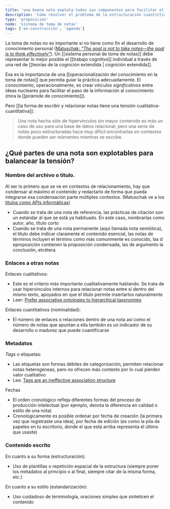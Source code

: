 ```yaml
---
title: 'una buena nota explota todos sus componentes para facilitar el trabajo cognitivo y la vinculación'
description: 'Cómo resolver el problema de la estructuración cuantittiva y la finura cualitativa de una nota'
type: 'proposición'
node: 'sistema de toma de notas'
tags: ['en-construcción', 'agenda']
---
```


La toma de notas no es importante si no tiene como fin el desarrollo de conocimiento personal ([Matuschak: *"The goal is not to take notes—the goal is to think effectively"*](https://notes.andymatuschak.org/z7kEFe6NfUSgtaDuUjST1oczKKzQQeQWk4Dbc)). Un [[sistema personal de toma de notas]] debe representar lo mejor posible el [[trabajo cognitivo]] individual a través de una red de [[teorías de la cognición extendida | cognición extendida]].

Esa es la importancia de una [[operacionalización del conocimiento en la toma de notas]] que permita guiar la práctica adecuadamente. El conocimiento, operacionalmente, es crear *vínculos significativos* entre ideas nucleares para facilitar el paso de la información al conocimiento (mira la [[pirámide de conocimiento]]).

Pero [[la forma de escribir y relacionar notas tiene una tensión cualitativa-cuantitativa]]:

>Una nota hecha sólo de hipervínculos sin mayor contenido es más un caso de uso para una base de datos relacional; pero una serie de notas poco estructuradas hace muy difícil encontrarlas en contextos donde pueden ser *relevantes* mientras se escribe. 


## ¿Qué partes de una nota son explotables para balancear la tensión?

### Nombre del archivo o título. 

Al ser lo primero que se ve en contextos de relacionamiento, hay que condensar al máximo el contenido y redactarlo de forma que pueda integrarse esa condensación parte múltiples contextos. (Matuschak ve a los [títulos como APIs informáticas](https://notes.andymatuschak.org/z3XP5GRmd9z1D2qCE7pxUvbeSVeQuMiqz9x1C))

- Cuando se trata de una nota de referencia, las prácticas de citación son un estándar al que se está ya habituado. En este caso, nombrarlas como autor, año, título corto
- Cuando se trata de una nota permanente (aquí llamada nota semiótica), el título debe indicar claramente el contenido esencial, las notas de términos incluyen el término como más comunmente es conocido, las d eproposición contienen la proposición condensada, las de argumento la conclusión, etcétera.

### Enlaces a otras notas

Enlaces cualitativos: 

- Este es el criterio más importante cualitativamente hablando. Se trata de usar hipervínculos internos para relacionar notas entre sí dentro del mismo texto, apoyados en que el título permite insertarlos naturalmente 
- Leer: [Prefer associative ontologies to hierarchical taxonomies](https://notes.andymatuschak.org/z29hLZHiVt7W2uss2uMpSZquAX5T6vaeSF6Cy)

Enlaces cuantitativos (nominalidad): 

- El número de enlaces o relaciones dentro de una nota así como el número de notas que apuntan a ella también es un indicador de su desarrollo o madurez que puede cuantificarse

### Metadatos

*Tags* o etiquetas:

- Las etiquetas son formas débiles de categorización, permiten relacionar notas heterogéneas, pero no ofrecen más contexto por lo cual pierden valor cualitativo
- Lee: [Tags are an ineffective association structure](https://notes.andymatuschak.org/z3MzhvmesiD2htMaEFQJif7gJgyaHAQvKH49Z)

Fechas

- El orden cronológico refleja diferentes formas del proceso de producción intelectual (por ejemplo, denota la diferencia en calidad o estilo de una nota)
- Cronológicamente es posible ordenar por fecha de creación (la primera vez que registraste una idea), por fecha de edición (es como la pila de papeles en tu escritorio, donde el que está arriba representa el último que usaste)

### Contenido escrito

En cuanto a su forma (estructuración):

- Uso de plantillas o repetición espacial de la estructura (siempre poner los metadatos al principio o al final, siempre citar de la misma forma, etc.)

En cuanto a su estilo (estandarización):

- Uso cuidadoso de terminología, oraciones simples que sinteticen el contenido